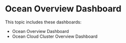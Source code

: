 # Ocean Overview Dashboard

This topic includes these dashboards:

*  Ocean Overview Dashboard
*  Ocean Cloud Cluster Overview Dashboard

